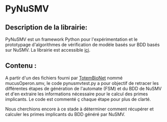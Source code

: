 # PyNuSMV

## Description de la librairie:
PyNuSMV est un framework Python pour l'expérimentation et le prototypage d'algorithmes de vérification de modèle basés sur BDD basés sur NuSMV.
La librairie est accessible [ici](https://github.com/sbusard/pynusmv).

## Contenu :
A partir d'un des fichiers fourni par [TotemBioNet](https://gmolines.github.io/pfe/oqp/al/ihm/2018/08/23/Y1819-S002/) nommé mucusOperon.smv, le code pynusmvtest.py a pour objectif de retracer les différentes étapes de génération de l'automate (FSM) et du BDD de NuSMV et d'en extraire les informations nécessaire pour le calcul des primes implicants. Le code est commenté ç chaque étape pour plus de clarté.

Nous cherchions encore à ce stade à déterminer comment récupérer et calculer les primes implicants du BDD généré par NuSMV. 
